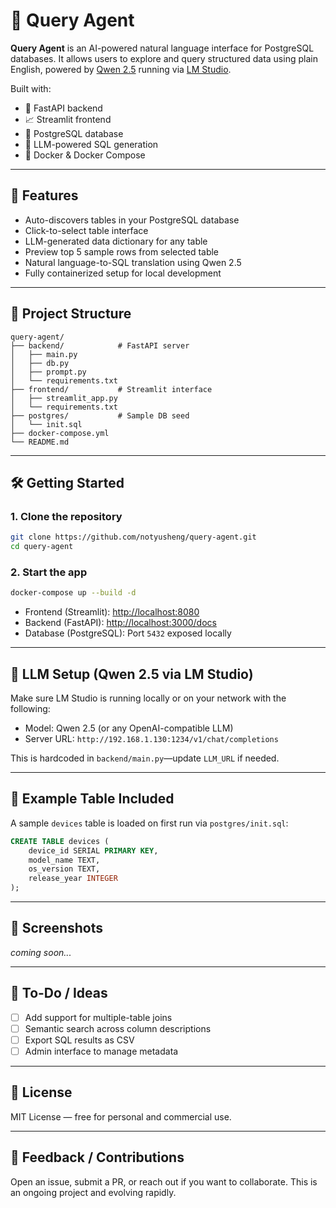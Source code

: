 # 🤖 Query Agent

**Query Agent** is an AI-powered natural language interface for PostgreSQL databases. It allows users to explore and query structured data using plain English, powered by [Qwen 2.5](https://huggingface.co/Qwen/Qwen1.5-72B-Chat) running via [LM Studio](https://lmstudio.ai/).

Built with:
- 🐍 FastAPI backend
- 📈 Streamlit frontend
- 🐘 PostgreSQL database
- 🧠 LLM-powered SQL generation
- 🐳 Docker & Docker Compose

---

## 🚀 Features

- Auto-discovers tables in your PostgreSQL database
- Click-to-select table interface
- LLM-generated data dictionary for any table
- Preview top 5 sample rows from selected table
- Natural language-to-SQL translation using Qwen 2.5
- Fully containerized setup for local development

---

## 🧱 Project Structure

```
query-agent/
├── backend/            # FastAPI server
│   ├── main.py
│   ├── db.py
│   ├── prompt.py
│   └── requirements.txt
├── frontend/           # Streamlit interface
│   ├── streamlit_app.py
│   └── requirements.txt
├── postgres/           # Sample DB seed
│   └── init.sql
├── docker-compose.yml
└── README.md
```

---

## 🛠️ Getting Started

### 1. Clone the repository

```bash
git clone https://github.com/notyusheng/query-agent.git
cd query-agent
```

### 2. Start the app

```bash
docker-compose up --build -d
```

- Frontend (Streamlit): [http://localhost:8080](http://localhost:8080)
- Backend (FastAPI): [http://localhost:3000/docs](http://localhost:3000/docs)
- Database (PostgreSQL): Port `5432` exposed locally

---

## 🧠 LLM Setup (Qwen 2.5 via LM Studio)

Make sure LM Studio is running locally or on your network with the following:
- Model: Qwen 2.5 (or any OpenAI-compatible LLM)
- Server URL: `http://192.168.1.130:1234/v1/chat/completions`

This is hardcoded in `backend/main.py`—update `LLM_URL` if needed.

---

## 🧰 Example Table Included

A sample `devices` table is loaded on first run via `postgres/init.sql`:

```sql
CREATE TABLE devices (
    device_id SERIAL PRIMARY KEY,
    model_name TEXT,
    os_version TEXT,
    release_year INTEGER
);
```

---

## 📸 Screenshots

_coming soon..._

---

## 📌 To-Do / Ideas

- [ ] Add support for multiple-table joins
- [ ] Semantic search across column descriptions
- [ ] Export SQL results as CSV
- [ ] Admin interface to manage metadata

---

## 📄 License

MIT License — free for personal and commercial use.

---

## 💬 Feedback / Contributions

Open an issue, submit a PR, or reach out if you want to collaborate. This is an ongoing project and evolving rapidly.

